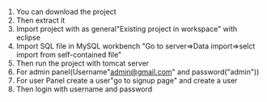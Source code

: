
1. You can download the project
2. Then extract it
3. Import project with as general"Existing project in workspace" with eclipse
4. Import SQL file in MySQL workbench "Go to server=>Data import=>selct import from self-contained file"
5. Then run the project with tomcat server
6. For admin panel(Username"admin@gmail.com" and password("admin"))
7. For user Panel create a user"go to signup page" and create a user
8. Then login with username and password



